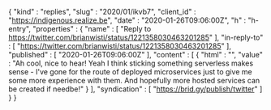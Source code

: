 {
  "kind" : "replies",
  "slug" : "2020/01/ikvb7",
  "client_id" : "https://indigenous.realize.be",
  "date" : "2020-01-26T09:06:00Z",
  "h" : "h-entry",
  "properties" : {
    "name" : [ "Reply to https://twitter.com/brianwisti/status/1221358030463201285" ],
    "in-reply-to" : [ "https://twitter.com/brianwisti/status/1221358030463201285" ],
    "published" : [ "2020-01-26T09:06:00Z" ],
    "content" : [ {
      "html" : "",
      "value" : "Ah cool, nice to hear! Yeah I think sticking something serverless makes sense - I've gone for the route of deployed microservices just to give me some more experience with them. And hopefully more hosted services can be created if needbe!"
    } ],
    "syndication" : [ "https://brid.gy/publish/twitter" ]
  }
}
